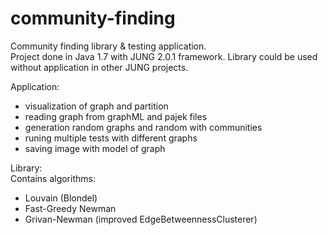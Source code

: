 community-finding
=================

Community finding library &amp; testing application.  
Project done in Java 1.7 with JUNG 2.0.1 framework. Library could be used without application in other JUNG projects.

Application:
* visualization of graph and partition
* reading graph from graphML and pajek files
* generation random graphs and random with communities
* runing multiple tests with different graphs  
* saving image with model of graph

Library:  
Contains algorithms:
* Louvain (Blondel)
* Fast-Greedy Newman
* Grivan-Newman (improved EdgeBetweennessClusterer)
